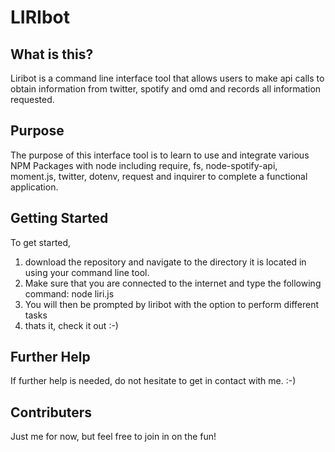 # LIRIbot

## What is this?

Liribot is a command line interface tool that allows users to make api calls to obtain information from twitter, spotify and omd and records all information requested.

## Purpose

The purpose of this interface tool is to learn to use and integrate various NPM Packages with node including require, fs, node-spotify-api, moment.js, twitter, dotenv, request and inquirer to complete a functional application. 

## Getting Started

To get started, 
1. download the repository and navigate to the directory it is located in using your command line tool.
2. Make sure that you are connected to the internet and type the following command: node liri.js
3. You will then be prompted by liribot with the option to perform different tasks 
4. thats it, check it out :-) 

## Further Help

If further help is needed, do not hesitate to get in contact with me.  :-)

## Contributers

Just me for now, but feel free to join in on the fun! 
